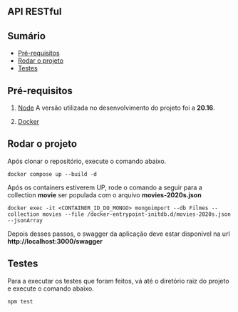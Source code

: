 ## API RESTful

## Sumário
- [Pré-requisitos](#pré-requisitos)
- [Rodar o projeto](#rodaroprojeto)
- [Testes](#testes)

## Pré-requisitos

1. [Node](https://nodejs.org/pt) A versão utilizada no desenvolvimento do projeto foi a **20.16**.

2. [Docker](https://docs.docker.com/engine/install/)

## Rodar o projeto

Após clonar o repositório, execute o comando abaixo.

```
docker compose up --build -d
```

Após os containers estiverem UP, rode o comando a seguir para a collection **movie** ser populada com o arquivo **movies-2020s.json**

```
docker exec -it <CONTAINER_ID_DO_MONGO> mongoimport --db Filmes --collection movies --file /docker-entrypoint-initdb.d/movies-2020s.json --jsonArray
```

Depois desses passos, o swagger da aplicação deve estar disponível na url **http://localhost:3000/swagger**

## Testes

Para a executar os testes que foram feitos, vá até o diretório raiz do projeto e execute o comando abaixo.

```
npm test
```
